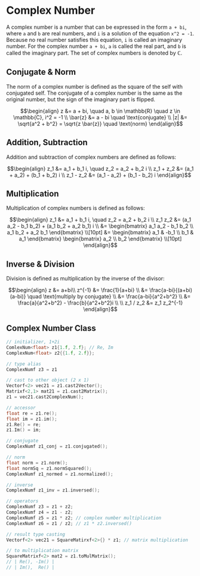 
# Complex Number

A complex number is a number that can be expressed in the form `a + bi`, where `a` and `b` are real numbers, and `i` is a solution of the equation `x^2 = -1`. Because no real number satisfies this equation, `i` is called an imaginary number. For the complex number `a + bi`, `a` is called the real part, and `b` is called the imaginary part. The set of complex numbers is denoted by $\mathbb{C}$.

## Conjugate & Norm

The norm of a complex number is defined as the square of the self with conjugated self. The conjugate of a complex number is the same as the original number, but the sign of the imaginary part is flipped.

$$\begin{align}
z &= a + bi, \quad a, b \in \mathbb{R} \quad z \in \mathbb{C}, i^2 = -1 \\
\bar{z} &= a - bi \quad \text{conjugate} \\
|z| &= \sqrt{a^2 + b^2} = \sqrt{z \bar{z}} \quad \text{norm}
\end{align}$$

## Addition, Subtraction

Addition and subtraction of complex numbers are defined as follows:

$$\begin{align}
z_1 &= a_1 + b_1 i, \quad z_2 = a_2 + b_2 i \\
z_1 + z_2 &= (a_1 + a_2) + (b_1 + b_2) i \\
z_1 - z_2 &= (a_1 - a_2) + (b_1 - b_2) i
\end{align}$$

## Multiplication

Multiplication of complex numbers is defined as follows:

$$\begin{align}
z_1 &= a_1 + b_1 i, \quad z_2 = a_2 + b_2 i \\
z_1 z_2 &= (a_1 a_2 - b_1 b_2) + (a_1 b_2 + a_2 b_1) i \\
&= \begin{bmatrix} a_1 a_2 - b_1 b_2 \\ a_1 b_2 + a_2 b_1 \end{bmatrix} \\[10pt]
&= \begin{bmatrix} a_1 & -b_1 \\ b_1 & a_1 \end{bmatrix} \begin{bmatrix} a_2 \\ b_2 \end{bmatrix} \\[10pt]
\end{align}$$

## Inverse & Division

Division is defined as multiplication by the inverse of the divisor:

$$\begin{align}
z &= a+bi\\
z^{-1} &= \frac{1}{a+bi} \\
&= \frac{a-bi}{(a+bi)(a-bi)} \quad \text{multiply by conjugate} \\
&= \frac{a-bi}{a^2+b^2} \\
&= \frac{a}{a^2+b^2} - \frac{b}{a^2+b^2}i \\
\\
z_1 / z_2 &= z_1 z_2^{-1}
\end{align}$$

## Complex Number Class

```cpp
// initializer, 1+2i
ComlexNum<float> z1{1.f, 2.f}; // Re, Im
ComplexNum<float> z2{{1.f, 2.f}};

// type alias
ComplexNumf z3 = z1

// cast to other object (2 x 1)
Vectorf<2> vec21 = z1.cast2Vector();
Matrixf<2,1> mat21 = z1.cast2Matrix();
z1 = vec21.cast2ComplexNum();

// accessor
float re = z1.re();
float im = z1.im();
z1.Re() = re;
z1.Im() = im;

// conjugate
ComplexNumf z1_conj = z1.conjugated();

// norm
float norm = z1.norm();
float normSq = z1.normSquared();
ComplexNumf z1_normed = z1.normalized();

// inverse
ComplexNumf z1_inv = z1.inversed();

// operators
ComplexNumf z3 = z1 + z2;
ComplexNumf z4 = z1 - z2;
ComplexNumf z5 = z1 * z2; // complex number multiplication
ComplexNumf z6 = z1 / z2; // z1 * z2.inversed()

// result type casting
Vectorf<2> vec21 = SquareMatirxf<2>{} * z1; // matrix multiplication

// to multiplication matrix
SquareMatrixf<2> mat2 = z1.toMulMatrix();
// | Re(), -Im() |
// | Im(),  Re() |

```
